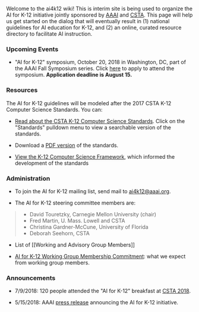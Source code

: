 Welcome to the ai4k12 wiki! This is interim site is being used to organize the AI for K-12 initiative jointly sponsored by [AAAI](https://AAAI.org) and [CSTA](https://csteachers.org). This page will help us get started on the dialog that will eventually result in (1) national guidelines for AI education for K-12, and (2) an online, curated resource directory to facilitate AI instruction.

### Upcoming Events

* "AI for K-12" symposium, October 20, 2018 in Washington, DC, part of the AAAI Fall Symposium series.  Click [here](https://docs.google.com/forms/d/e/1FAIpQLScTNnsUv3WNRs1wFRgxSOJHyG79Q-AF6_N8xxec2oZRbkk8wA/viewform) to apply to attend the symposium. **Application deadline is August 15.**

### Resources
The AI for K-12 guidelines will be modeled after the 2017 CSTA K-12 Computer Science Standards. You can:

* [Read about the CSTA K-12 Computer Science Standards](https://www.csteachers.org/page/standards). Click on the "Standards" pulldown menu to view a searchable version of the standards.

* Download a [PDF version](https://drive.google.com/file/d/0B0TlX1G3mywqbXpydGdIVk00Y1U/view) of the standards.

* [View the K-12 Computer Science Framework](https://k12cs.org/), which informed the development of the standards

### Administration
* To join the AI for K-12 mailing list, send mail to [ai4k12@aaai.org](mailto:ai4k12@aaai.org).

* The AI for K-12 steering committee members are:
> * David Touretzky, Carnegie Mellon University (chair)
> * Fred Martin, U. Mass. Lowell and CSTA
> * Christina Gardner-McCune, University of Florida
> * Deborah Seehorn, CSTA

* List of [[Working and Advisory Group Members]]

* [AI for K-12 Working Group Membership Commitment](https://github.com/touretzkyds/ai4k12/raw/master/documents/AI4K12-Membership-Commitment.pdf): what we expect from working group members.

### Announcements
* 7/9/2018: 120 people attended the "AI for K-12" breakfast at [CSTA 2018](https://www.csteachers.org/general/custom.asp?page=2018Conference).

* 5/15/2018: AAAI [press release](https://aaai.org/Pressroom/Releases/release-18-0515.php) announcing the AI for K-12 initiative.
